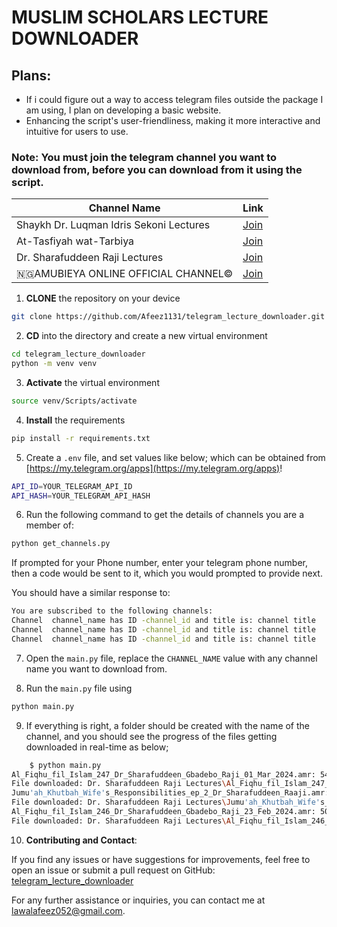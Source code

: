# MUSLIM SCHOLARS LECTURE DOWNLOADER

## Plans:
- If i could figure out a way to access telegram files outside the package I am using, I plan on developing a basic website.
- Enhancing the script's user-friendliness, making it more interactive and intuitive for users to use.

### Note: You must join the telegram channel you want to download from, before you can download from it using the script.

| Channel Name                              | Link                                                 |
| ---------------------------------------- |------------------------------------------------------|
| Shaykh Dr. Luqman Idris Sekoni Lectures  | [Join](https://t.me/joinchat/VR0OTMQuzCNJDnJ0)       |
| At-Tasfiyah wat-Tarbiya                  | [Join](https://t.me/abunaasir)                       |
| Dr. Sharafuddeen Raji Lectures            | [Join](https://t.me/joinchat/AAAAAFBqo6yHZp1920H73g) |
| 🇳🇬AMUBIEYA ONLINE OFFICIAL CHANNEL©     | [Join](https://t.me/shiekhamubieyalectures)          |

1. **CLONE** the repository on your device
```bash
git clone https://github.com/Afeez1131/telegram_lecture_downloader.git
```

2. **CD** into the directory and create a new virtual environment
```bash
cd telegram_lecture_downloader
python -m venv venv
```

3. **Activate** the virtual environment
```bash
source venv/Scripts/activate
```

4. **Install** the requirements
```bash
pip install -r requirements.txt
```

5. Create a `.env` file, and set values like below; which can be obtained from [https://my.telegram.org/apps](https://my.telegram.org/apps)!
```bash
API_ID=YOUR_TELEGRAM_API_ID
API_HASH=YOUR_TELEGRAM_API_HASH
```

6. Run the following command to get the details of channels you are a member of:
```bash
python get_channels.py
```
If prompted for your Phone number, enter your telegram phone number, then a code would be sent to it, which you would prompted to provide next.

You should have a similar response to:
```bash
You are subscribed to the following channels:
Channel  channel_name has ID -channel_id and title is: channel title
Channel  channel_name has ID -channel_id and title is: channel title
Channel  channel_name has ID -channel_id and title is: channel title
```

7. Open the `main.py` file, replace the `CHANNEL_NAME` value with any channel name you want to download from.

8. Run the `main.py` file using
```bash
python main.py
```

9. If everything is right, a folder should be created with the name of the channel, and you should see the progress of the files getting downloaded in real-time as below;
```bash
    $ python main.py                                                          
Al_Fiqhu_fil_Islam_247_Dr_Sharafuddeen_Gbadebo_Raji_01_Mar_2024.amr: 54.3MB [00:07, 8.09MB/s]                      
File downloaded: Dr. Sharafuddeen Raji Lectures\Al_Fiqhu_fil_Islam_247_Dr_Sharafuddeen_Gbadebo_Raji_01_Mar_2024.amr
Jumu'ah_Khutbah_Wife's_Responsibilities_ep_2_Dr_Sharafuddeen_Raaji.amr: 78.6MB [00:14, 5.66MB/s]                      
File downloaded: Dr. Sharafuddeen Raji Lectures\Jumu'ah_Khutbah_Wife's_Responsibilities_ep_2_Dr_Sharafuddeen_Raaji.amr
Al_Fiqhu_fil_Islam_246_Dr_Sharafuddeen_Gbadebo_Raji_23_Feb_2024.amr: 50.7MB [00:10, 5.07MB/s]                         
File downloaded: Dr. Sharafuddeen Raji Lectures\Al_Fiqhu_fil_Islam_246_Dr_Sharafuddeen_Gbadebo_Raji_23_Feb_2024.amr

```

10. **Contributing and Contact**:

If you find any issues or have suggestions for improvements, feel free to open an issue or submit a pull request on GitHub: [telegram_lecture_downloader](https://github.com/Afeez1131/telegram_lecture_downloader)

For any further assistance or inquiries, you can contact me at [lawalafeez052@gmail.com](mailto:lawalafeez052@gmail.com).

```
